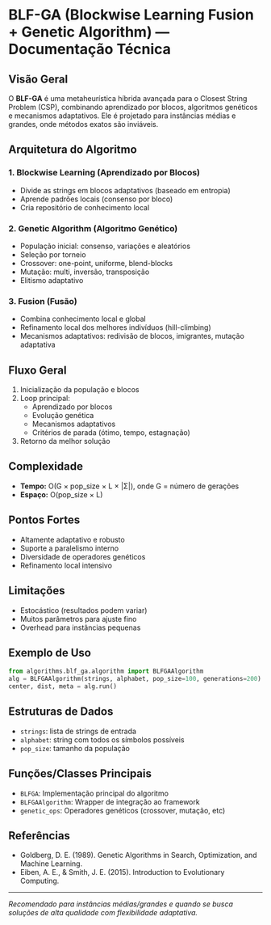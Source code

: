 # BLF-GA (Blockwise Learning Fusion + Genetic Algorithm) — Documentação Técnica

## Visão Geral
O **BLF-GA** é uma metaheurística híbrida avançada para o Closest String Problem (CSP), combinando aprendizado por blocos, algoritmos genéticos e mecanismos adaptativos. Ele é projetado para instâncias médias e grandes, onde métodos exatos são inviáveis.

## Arquitetura do Algoritmo

### 1. Blockwise Learning (Aprendizado por Blocos)
- Divide as strings em blocos adaptativos (baseado em entropia)
- Aprende padrões locais (consenso por bloco)
- Cria repositório de conhecimento local

### 2. Genetic Algorithm (Algoritmo Genético)
- População inicial: consenso, variações e aleatórios
- Seleção por torneio
- Crossover: one-point, uniforme, blend-blocks
- Mutação: multi, inversão, transposição
- Elitismo adaptativo

### 3. Fusion (Fusão)
- Combina conhecimento local e global
- Refinamento local dos melhores indivíduos (hill-climbing)
- Mecanismos adaptativos: redivisão de blocos, imigrantes, mutação adaptativa

## Fluxo Geral
1. Inicialização da população e blocos
2. Loop principal:
   - Aprendizado por blocos
   - Evolução genética
   - Mecanismos adaptativos
   - Critérios de parada (ótimo, tempo, estagnação)
3. Retorno da melhor solução

## Complexidade
- **Tempo:** O(G × pop_size × L × |Σ|), onde G = número de gerações
- **Espaço:** O(pop_size × L)

## Pontos Fortes
- Altamente adaptativo e robusto
- Suporte a paralelismo interno
- Diversidade de operadores genéticos
- Refinamento local intensivo

## Limitações
- Estocástico (resultados podem variar)
- Muitos parâmetros para ajuste fino
- Overhead para instâncias pequenas

## Exemplo de Uso
```python
from algorithms.blf_ga.algorithm import BLFGAAlgorithm
alg = BLFGAAlgorithm(strings, alphabet, pop_size=100, generations=200)
center, dist, meta = alg.run()
```

## Estruturas de Dados
- `strings`: lista de strings de entrada
- `alphabet`: string com todos os símbolos possíveis
- `pop_size`: tamanho da população

## Funções/Classes Principais
- `BLFGA`: Implementação principal do algoritmo
- `BLFGAAlgorithm`: Wrapper de integração ao framework
- `genetic_ops`: Operadores genéticos (crossover, mutação, etc)

## Referências
- Goldberg, D. E. (1989). Genetic Algorithms in Search, Optimization, and Machine Learning.
- Eiben, A. E., & Smith, J. E. (2015). Introduction to Evolutionary Computing.

---
*Recomendado para instâncias médias/grandes e quando se busca soluções de alta qualidade com flexibilidade adaptativa.*
